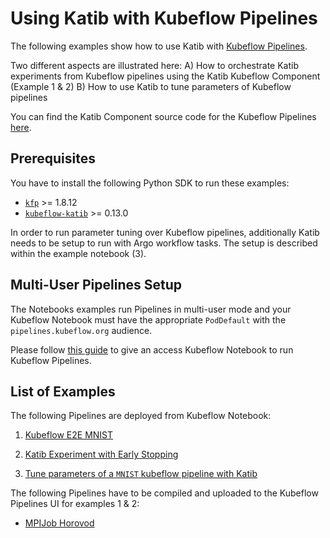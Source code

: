 # Using Katib with Kubeflow Pipelines

The following examples show how to use Katib with
[Kubeflow Pipelines](https://github.com/kubeflow/pipelines).

Two different aspects are illustrated here:
A) How to orchestrate Katib experiments from Kubeflow pipelines using the Katib Kubeflow Component (Example 1 & 2)
B) How to use Katib to tune parameters of Kubeflow pipelines

You can find the Katib Component source code for the Kubeflow Pipelines
[here](https://github.com/kubeflow/pipelines/tree/master/components/kubeflow/katib-launcher).

## Prerequisites

You have to install the following Python SDK to run these examples:

- [`kfp`](https://pypi.org/project/kfp/) >= 1.8.12
- [`kubeflow-katib`](https://pypi.org/project/kubeflow-katib/) >= 0.13.0

In order to run parameter tuning over Kubeflow pipelines, additionally Katib needs to be setup to run with Argo workflow tasks. The setup is described within the example notebook (3).

## Multi-User Pipelines Setup

The Notebooks examples run Pipelines in multi-user mode and your Kubeflow Notebook
must have the appropriate `PodDefault` with the `pipelines.kubeflow.org` audience.

Please follow [this guide](https://www.kubeflow.org/docs/components/pipelines/sdk/connect-api/#multi-user-mode)
to give an access Kubeflow Notebook to run Kubeflow Pipelines.

## List of Examples

The following Pipelines are deployed from Kubeflow Notebook:

1) [Kubeflow E2E MNIST](kubeflow-e2e-mnist.ipynb)

2) [Katib Experiment with Early Stopping](early-stopping.ipynb)

3) [Tune parameters of a `MNIST` kubeflow pipeline with Katib](kubeflow-kfpv1-opt-mnist.ipynb)

The following Pipelines have to be compiled and uploaded to the Kubeflow Pipelines UI for examples 1 & 2:

- [MPIJob Horovod](mpi-job-horovod.py)
